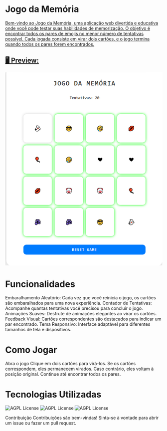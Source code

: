 # Jogo da Memória<a href="[https://guiapol.github.io/Game-Detona-Ralph/](https://guiapol.github.io/Jogo-da-memoria/)" target="_blank">

Bem-vindo ao Jogo da Memória, uma aplicação web divertida e educativa onde você pode testar suas habilidades de memorização. 
O objetivo é encontrar todos os pares de emojis no menor número de tentativas possível. 
Cada jogada consiste em virar dois cartões, e o jogo termina quando todos os pares forem encontrados.
## 🖥 Preview:

<p align="center"> <a href="https://guiapol.github.io/Jogo-da-memoria/" target="_blank"> <img src="./src/scripts/JOGO DA MEMORIA.png" title="screenshot" alt="screenshot do jogo"> </a> </p>

# Funcionalidades
Embaralhamento Aleatório: Cada vez que você reinicia o jogo, os cartões são embaralhados para uma nova experiência.
Contador de Tentativas: Acompanhe quantas tentativas você precisou para concluir o jogo.
Animações Suaves: Desfrute de animações elegantes ao virar os cartões.
Feedback Visual: Cartões correspondentes são destacados para indicar um par encontrado.
Tema Responsivo: Interface adaptável para diferentes tamanhos de tela e dispositivos.

# Como Jogar
Abra o jogo 
Clique em dois cartões para virá-los.
Se os cartões correspondem, eles permanecem virados. Caso contrário, eles voltam à posição original.
Continue até encontrar todos os pares.

# Tecnologias Utilizadas
![AGPL License](https://img.shields.io/badge/HTML5-E34F26?style=for-the-badge&logo=html5&logoColor=white)
![AGPL License](https://img.shields.io/badge/CSS3-1572B6?style=for-the-badge&logo=css3&logoColor=white)
![AGPL License](https://img.shields.io/badge/JavaScript-F7DF1E?style=for-the-badge&logo=javascript&logoColor=black)

Contribuição
Contribuições são bem-vindas! Sinta-se à vontade para abrir um issue ou fazer um pull request.

